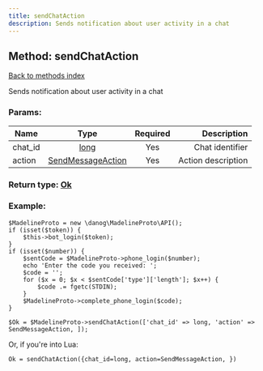 ```yaml
---
title: sendChatAction
description: Sends notification about user activity in a chat
---
```

## Method: sendChatAction  
[Back to methods index](index.md)


Sends notification about user activity in a chat

### Params:

| Name     |    Type       | Required | Description |
|----------|:-------------:|:--------:|------------:|
|chat\_id|[long](../types/long.md) | Yes|Chat identifier|
|action|[SendMessageAction](../types/SendMessageAction.md) | Yes|Action description|


### Return type: [Ok](../types/Ok.md)

### Example:


```
$MadelineProto = new \danog\MadelineProto\API();
if (isset($token)) {
    $this->bot_login($token);
}
if (isset($number)) {
    $sentCode = $MadelineProto->phone_login($number);
    echo 'Enter the code you received: ';
    $code = '';
    for ($x = 0; $x < $sentCode['type']['length']; $x++) {
        $code .= fgetc(STDIN);
    }
    $MadelineProto->complete_phone_login($code);
}

$Ok = $MadelineProto->sendChatAction(['chat_id' => long, 'action' => SendMessageAction, ]);
```

Or, if you're into Lua:

```
Ok = sendChatAction({chat_id=long, action=SendMessageAction, })
```

